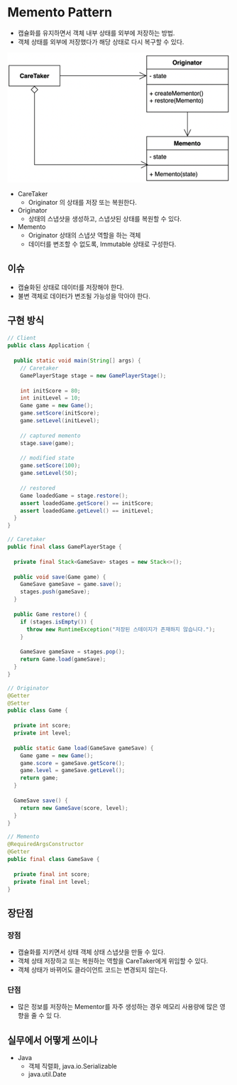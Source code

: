 # Memento Pattern

- 캡슐화를 유지하면서 객체 내부 상태를 외부에 저장하는 방법.
- 객체 상태를 외부에 저장했다가 해당 상태로 다시 복구할 수 있다.

![memento](../img/behavioral/memento/architecture.png)

- CareTaker
    - Originator 의 상태를 저장 또는 복원한다.
- Originator
    - 상태의 스냅샷을 생성하고, 스냅샷된 상태를 복원할 수 있다.
- Memento
    - Originator 상태의 스냅샷 역할을 하는 객체
    - 데이터를 변조할 수 없도록, Immutable 상태로 구성한다.

## 이슈

- 캡슐화된 상태로 데이터를 저장해야 한다.
- 불변 객체로 데이터가 변조될 가능성을 막아야 한다.

## 구현 방식

```java
// Client
public class Application {

  public static void main(String[] args) {
    // Caretaker
    GamePlayerStage stage = new GamePlayerStage();

    int initScore = 80;
    int initLevel = 10;
    Game game = new Game();
    game.setScore(initScore);
    game.setLevel(initLevel);

    // captured memento
    stage.save(game);

    // modified state
    game.setScore(100);
    game.setLevel(50);

    // restored
    Game loadedGame = stage.restore();
    assert loadedGame.getScore() == initScore;
    assert loadedGame.getLevel() == initLevel;
  }
}
```

```java
// Caretaker
public final class GamePlayerStage {

  private final Stack<GameSave> stages = new Stack<>();

  public void save(Game game) {
    GameSave gameSave = game.save();
    stages.push(gameSave);
  }

  public Game restore() {
    if (stages.isEmpty()) {
      throw new RuntimeException("저장된 스테이지가 존재하지 않습니다.");
    }

    GameSave gameSave = stages.pop();
    return Game.load(gameSave);
  }
}
```

```java
// Originator
@Getter
@Setter
public class Game {

  private int score;
  private int level;

  public static Game load(GameSave gameSave) {
    Game game = new Game();
    game.score = gameSave.getScore();
    game.level = gameSave.getLevel();
    return game;
  }

  GameSave save() {
    return new GameSave(score, level);
  }
}
```

```java
// Memento
@RequiredArgsConstructor
@Getter
public final class GameSave {

  private final int score;
  private final int level;
}
```

## 장단점

### 장점

- 캡슐화를 지키면서 상태 객체 상태 스냅샷을 만들 수 있다.
- 객체 상태 저장하고 또는 복원하는 역할을 CareTaker에게 위임할 수 있다.
- 객체 상태가 바뀌어도 클라이언트 코드는 변경되지 않는다.

### 단점

- 많은 정보를 저장하는 Mementor를 자주 생성하는 경우 메모리 사용량에 많은 영향을 줄 수 있 다.

## 실무에서 어떻게 쓰이나

- Java
    - 객체 직렬화, java.io.Serializable
    - java.util.Date
